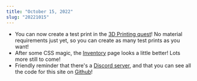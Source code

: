 ```yaml
---
title: "October 15, 2022"
slug: "20221015"
---
```


- You can now create a test print in the [3D Printing quest](/quests/0)! No material requirements just yet, so you can create as many test prints as you want!
- After some CSS magic, the [Inventory](/inventory) page looks a little better! Lots more still to come!
- Friendly reminder that there's a [Discord server](https://discord.gg/A3UAfYvnxM), and that you can see all the code for this site on [Github](https://github.com/democratizedspace/dspace)!